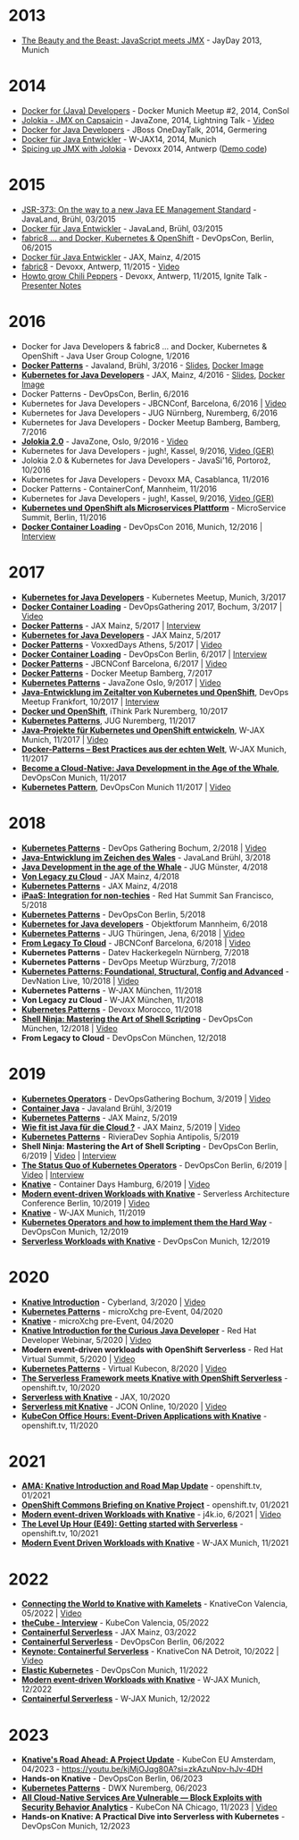 # 2013
* [The Beauty and the Beast: JavaScript meets JMX](https://ro14nd.de/talks/2013/jayday-javascript-jmx/index.html) - JayDay 2013, Munich

# 2014

* [Docker for (Java) Developers](https://github.com/ro14nd-talks/archive/raw/gh-pages/2014/docker-meetup/index.html) - Docker Munich Meetup #2, 2014, ConSol
* [Jolokia - JMX on Capsaicin](https://github.com/ro14nd-talks/archive/raw/gh-pages/2014/javazone-jolokia.pdf) - JavaZone, 2014, Lightning Talk -  [Video](http://vimeo.com/105771547)
* [Docker for Java Developers](https://github.com/ro14nd-talks/archive/raw/gh-pages/2014/docker-onedaytalk.pdf) - JBoss OneDayTalk, 2014, Germering
* [Docker für Java Entwickler](https://github.com/ro14nd-talks/archive/raw/gh-pages/2014/wjax-docker-fuer-entwickler.pdf) - W-JAX14, 2014, Munich
* [Spicing up JMX with Jolokia](https://github.com/ro14nd-talks/archive/raw/gh-pages/2014/devoxx/jolokia-devoxx-2014.pdf) - Devoxx 2014, Antwerp ([Demo code](https://github.com/ro14nd-talks/archive/raw/gh-pages/2014/devoxx/jolokia-devoxx-2014-demo.tgz))

# 2015

* [JSR-373: On the way to a new Java EE Management Standard](https://ro14nd.de/talks/2015/javaland-2015-jsr-373.pdf) - JavaLand, Brühl, 03/2015
* [Docker für Java Entwickler](https://github.com/ro14nd-talks/archive/raw/gh-pages/2015/javaland-2015-docker-fuer-java-entwickler.pdf) - JavaLand, Brühl, 03/2015
* [fabric8 ... and Docker, Kubernetes & OpenShift](https://github.com/ro14nd-talks/archive/raw/gh-pages/2015/devopscon-2015-fabric8.pdf) - DevOpsCon, Berlin, 06/2015
* [Docker für Java Entwickler](https://github.com/ro14nd-talks/archive/raw/gh-pages/2015/jax-2015-docker-java.pdf) - JAX, Mainz, 4/2015
* [fabric8](https://github.com/ro14nd-talks/archive/raw/gh-pages/2015/devoxx-2015-fabric8.pdf) - Devoxx, Antwerp, 11/2015 - [Video](https://www.youtube.com/watch?v=DCQ9SEdteHs)
* [Howto grow Chili Peppers](https://github.com/ro14nd-talks/archive/raw/gh-pages/2015/devoxx-2015-howto-grow-chili-pepper.pdf) - Devoxx, Antwerp, 11/2015, Ignite Talk - [Presenter Notes](https://github.com/ro14nd-talks/archive/raw/gh-pages/2015/devoxx-2015-howto-grow-chili-pepper-notes.pdf)

# 2016

* Docker for Java Developers & fabric8 ... and Docker, Kubernetes & OpenShift - Java User Group Cologne, 1/2016
* **[Docker Patterns](https://github.com/ro14nd-talks/docker-patterns)** - Javaland, Brühl, 3/2016 - [Slides](https://github.com/ro14nd-talks/docker-patterns/raw/master/slides.pdf), [Docker Image](https://hub.docker.com/r/rhuss/docker-patterns/)
* **[Kubernetes for Java Developers](https://github.com/ro14nd-talks/kubernetes-for-java-developers)** - JAX, Mainz, 4/2016 - [Slides](https://github.com/ro14nd-talks/kubernetes-for-java-developers/raw/master/slides/kubernetes-for-java-developers.pdf), [Docker Image](https://hub.docker.com/r/rhuss/kubernetes-for-java-developers/)
* Docker Patterns - DevOpsCon, Berlin, 6/2016
* Kubernetes for Java Developers - JBCNConf, Barcelona, 6/2016 | [Video](https://www.youtube.com/watch?v=Gjij2t14pfg)
* Kubernetes for Java Developers - JUG Nürnberg, Nuremberg, 6/2016
* Kubernetes for Java Developers - Docker Meetup Bamberg, Bamberg, 7/2016
* **[Jolokia 2.0](2016/javazone-2016-jolokia-2.pdf)** - JavaZone, Oslo, 9/2016 - [Video](https://vimeo.com/181896821)
* Kubernetes for Java Developers - jugh!, Kassel, 9/2016, [Video (GER)](https://www.youtube.com/watch?v=R1nQFl_wQlE)
* Jolokia 2.0 & Kubernetes for Java Developers - JavaSi'16, Portorož, 10/2016
* Kubernetes for Java Developers - Devoxx MA, Casablanca, 11/2016
* Docker Patterns - ContainerConf, Mannheim, 11/2016
* Kubernetes for Java Developers - jugh!, Kassel, 9/2016, [Video (GER)](https://www.youtube.com/watch?v=R1nQFl_wQlE)
* **[Kubernetes und OpenShift als Microservices Plattform](https://microservices-summit.de/session/kubernetes-und-openshift-als-microservices-plattform)** - MicroService Summit, Berlin, 11/2016
* **[Docker Container Loading](https://devopsconference.de/session/docker-container-loading/)** - DevOpsCon 2016, Munich, 12/2016 | [Interview](https://www.youtube.com/watch?v=Br0aqc4KaFI)

# 2017

* **[Kubernetes for Java Developers](https://www.meetup.com/de-DE/Munchen-Kubernetes-Meetup/events/237311449/)** - Kubernetes Meetup, Munich, 3/2017
* **[Docker Container Loading](https://devopsconference.de/session/docker-container-loading/)** - DevOpsGathering 2017, Bochum, 3/2017 | [Video](https://www.youtube.com/watch?v=VVXHVCK4BFI)
* **[Docker Patterns](https://github.com/ro14nd-talks/docker-patterns/tree/jax2017)** - JAX Mainz, 5/2017 | [Interview](https://www.youtube.com/watch?v=goisiOqJxpE)
* **[Kubernetes for Java Developers](https://github.com/ro14nd-talks/kubernetes-for-java-developers/tree/jax2017)** - JAX Mainz, 5/2017
* **[Docker Patterns](https://github.com/ro14nd-talks/docker-patterns/tree/voxxed-athens)** - VoxxedDays Athens, 5/2017 | [Video](https://www.youtube.com/watch?v=m7ZKQgo1r6Q)
* **[Docker Container Loading](https://devopsconference.de/container-technologies/docker-container-loading/)** - DevOpsCon Berlin, 6/2017 | [Interview](https://www.youtube.com/watch?v=1yH4iihLzxE)
* **[Docker Patterns](http://www.jbcnconf.com/2017/infoSpeaker.html?ref=roland-huss)** - JBCNConf Barcelona, 6/2017 | [Video](https://www.youtube.com/watch?v=UCC3Lso9GRU)
* **[Docker Patterns](https://www.meetup.com/de-DE/Docker-Bamberg/events/240645574/)** - Docker Meetup Bamberg, 7/2017
* **[Kubernetes Patterns](https://2017.javazone.no/program/877bd912e4c340c0ad12ab27a9328611)** - JavaZone Oslo, 9/2017 | [Video](https://vimeo.com/233785743)
* **[Java-Entwicklung im Zeitalter von Kubernetes und OpenShift](https://www.meetup.com/de-DE/DevOps-Frankfurt/events/241112360/)**, DevOps Meetup Frankfort, 10/2017 | [Interview](https://www.youtube.com/watch?v=IO130Zb_vDA)
* **[Docker und OpenShift](https://ithinkpark.de/)**, iThink Park Nuremberg, 10/2017
* **[Kubernetes Patterns](https://www.meetup.com/de-DE/JUG-Nurnberg/events/244302832/)**, JUG Nuremberg, 11/2017
* **[Java-Projekte für Kubernetes und OpenShift entwickeln](https://jax.de/cloud-container-serverless/java-projekte-fuer-kubernetes-und-openshift-entwickeln/)**, W-JAX Munich, 11/2017 | [Video](https://jaxenter.de/java-kubernetes-openshift-75025)
* **[Docker-Patterns – Best Practices aus der echten Welt](https://jax.de/cloud-container-serverless/docker-patterns-best-practices-aus-der-echten-welt/)**, W-JAX Munich, 11/2017
* **[Become a Cloud-Native: Java Development in the Age of the Whale](https://devopsconference.de/container-technologies/become-a-cloud-native-java-development-in-the-age-of-the-whale/)**, DevOpsCon Munich, 11/2017
* **[Kubernetes Pattern](https://devopsconference.de/container-technologies/kubernetes-patterns/)**, DevOpsCon Munich 11/2017 | [Video](https://youtu.be/3vfsHc8uaLw)

# 2018

* **[Kubernetes Patterns](https://github.com/ro14nd-talks/kubernetes-patterns/blob/devopsgathering2018bochum/kubernetes-patterns-devopsgathering2018bochum.pdf)** - DevOps Gathering Bochum, 2/2018 | [Video](https://www.youtube.com/watch?v=qqJnv20hq1E)
* **[Java-Entwicklung im Zeichen des Wales](https://github.com/ro14nd-talks/kubernetes-for-java-developers/blob/javaland2018/kubernetes-for-java-developers-javaland2018.pdf)** - JavaLand Brühl, 3/2018
* **[Java Development in the age of the Whale](https://github.com/ro14nd-talks/kubernetes-for-java-developers/blob/jug-muenster/kubernetes-for-java-developers-jug-muenster.pdf)** - JUG Münster, 4/2018
* **[Von Legacy zu Cloud](https://github.com/ro14nd-talks/archive/raw/gh-pages/2018/from-legacy-to-cloud.pdf)** - JAX Mainz, 4/2018
* **[Kubernetes Patterns](https://github.com/ro14nd-talks/kubernetes-patterns/blob/jax2018mainz/kubernetes-patterns-jax2018mainz.pdf)** - JAX Mainz, 4/2018
* **[iPaaS: Integration for non-techies](https://github.com/ro14nd-talks/archive/raw/gh-pages/2018/fuse-ignite-demo.pdf)** - Red Hat Summit San Francisco, 5/2018
* **[Kubernetes Patterns](https://github.com/ro14nd-talks/kubernetes-patterns/blob/devopscon2018berlin/kubernetes-patterns-devopscon2018berlin.pdf)** - DevOpsCon Berlin, 5/2018
* **[Kubernetes for Java developers](https://github.com/ro14nd-talks/kubernetes-for-java-developers/blob/objectforum2018-mannheim/kubernetes-for-java-developers-objectforum2018-mannheim.pdf)** - Objektforum Mannheim, 6/2018
* **[Kubernetes Patterns](https://github.com/ro14nd-talks/kubernetes-patterns/blob/jugth2018jena/kubernetes-patterns-jugth2018jena.pdf)** - JUG Thüringen, Jena, 6/2018 | [Video](https://www.youtube.com/watch?v=q_803rWJQLw)
* **[From Legacy To Cloud](https://github.com/ro14nd-talks/archive/raw/gh-pages/2018/from-legacy-to-cloud.pdf)** - JBCNConf Barcelona, 6/2018 | [Video](https://youtu.be/xDwJw3l0ENc)
* **Kubernetes Patterns** - Datev Hackerkegeln Nürnberg, 7/2018
* **Kubernetes Patterns** - DevOps Meetup Würzburg, 7/2018
* **[Kubernetes Patterns: Foundational, Structural, Config and Advanced](https://www.youtube.com/watch?v=n3F9zJvG67c)** - DevNation Live, 10/2018 | [Video](https://www.youtube.com/watch?v=n3F9zJvG67c)
* **Kubernetes Patterns** - W-JAX München, 11/2018
* **Von Legacy zu Cloud** - W-JAX München, 11/2018
* **[Kubernetes Patterns](2018/kubernetes-patterns-devoxx2018morocco.pdf)** - Devoxx Morocco, 11/2018
* **[Shell Ninja: Mastering the Art of Shell Scripting](https://youtu.be/1mt2-LbKuvY)** - DevOpsCon München, 12/2018 | [Video](https://youtu.be/1mt2-LbKuvY)
* **From Legacy to Cloud** - DevOpsCon München, 12/2018

# 2019

* **[Kubernetes Operators](2019/kubernetes-operators-devopsgathering-2019.pdf)** - DevOpsGathering Bochum, 3/2019 | [Video](https://youtu.be/ZVeiw9TyrWM)
* **[Container Java](2019/container-java-javaland-2019.pdf)** - Javaland Brühl, 3/2019
* **[Kubernetes Patterns](2019/kubernetes-patterns-jax-2019.pdf)** - JAX Mainz, 5/2019
* **[Wie fit ist Java für die Cloud ?](2019/container-java-jax-2019.pdf)** - JAX Mainz, 5/2019 | [Video](https://www.youtube.com/watch?v=Euh_BQoDfZ0)
* **[Kubernetes Patterns](2019/kubernetes-patterns-rivieradev-2019.pdf)** - RivieraDev Sophia Antipolis, 5/2019
* **Shell Ninja: Mastering the Art of Shell Scripting** - DevOpsCon Berlin, 6/2019 | [Video](https://youtu.be/1mt2-LbKuvY) | [Interview](https://youtu.be/VRjnhOljPuI)
* **[The Status Quo of Kubernetes Operators](2019/kubernetes-operators-devopscon-2019.pdf)** - DevOpsCon Berlin, 6/2019 | [Video](https://www.youtube.com/watch?v=GY9giHDhqLs) | [Interview](https://www.youtube.com/watch?v=6BuutiPvw_g)
* **[Knative](2019/knative-containerdays-2019.pdf)** - Container Days Hamburg, 6/2019 | [Video](https://www.youtube.com/watch?v=vat4CKx_HZY)
* **[Modern event-driven Workloads with Knative](2019/knative-serverless-architecture-2019.pdf)** - Serverless Architecture Conference Berlin, 10/2019 | [Video](https://www.youtube.com/watch?v=VHfyvoV5qns)
* **[Knative](2019/knative-wjax-munich-2019.pdf)** - W-JAX Munich, 11/2019
* **[Kubernetes Operators and how to implement them the Hard Way](2019/shell-operator-devopscon-2019)** - DevOpsCon Munich, 12/2019
* **[Serverless Workloads with Knative](2019/knative-devopscon-munich-2019.pdf)** - DevOpsCon Munich, 12/2019

# 2020

* **[Knative Introduction](2020/knative-cyberland-2020.pdf)** - Cyberland, 3/2020 | [Video](https://www.youtube.com/watch?v=gBEq5CUvkYo)
* **[Kubernetes Patterns](2020/kubernetes-patterns-microxchg-2020.pdf)** - microXchg pre-Event, 04/2020
* **[Knative](2020/knative-microxchg-2020.pdf)** - microXchg pre-Event, 04/2020
* **[Knative Introduction for the Curious Java Developer](2020/knative-intro-redhat-developer-webinar.pdf)** - Red Hat Developer Webinar, 5/2020 | [Video](https://primetime.bluejeans.com/a2m/events/playback/2d13c7cb-6f50-4624-ad3d-d8acdfd3be17)
* **Modern event-driven workloads with OpenShift Serverless** - Red Hat Virtual Summit, 5/2020 | [Video](https://developers.redhat.com/summit/2020/event-driven-openshift-serverless)
* **[Kubernetes Patterns](2020/kubernetes-patterns-kubecon-2020.pdf)** - Virtual Kubecon, 8/2020 | [Video](https://youtu.be/eJmNSYvelSw)
* **[The Serverless Framework meets Knative with OpenShift Serverless](https://www.youtube.com/watch?v=HB_oPWOrzOg)** - openshift.tv, 10/2020
* **[Serverless with Knative](2020/knative-jax-2020.pdf)** - JAX, 10/2020
* **[Serverless mit Knative](2020/knative-jcon-2020.pdf)** - JCON Online, 10/2020 | [Video](https://youtu.be/BVdI2JNhAC4)
* **[KubeCon Office Hours: Event-Driven Applications with Knative](https://www.youtube.com/watch?v=6gjvuOdc6-c&t=1819s)** - openshift.tv, 11/2020

# 2021

* **[AMA: Knative Introduction and Road Map Update](https://www.youtube.com/watch?v=PWJMDWo1An0)** - openshift.tv, 01/2021
* **[OpenShift Commons Briefing on Knative Project](https://www.youtube.com/watch?v=K0qZW_xf2ew)** - openshift.tv, 01/2021
* **[Modern event-driven Workloads with Knative](2021/knative-j4k-2021.pdf)** - j4k.io, 6/2021 | [Video](https://www.youtube.com/watch?v=upiFo-gCi_U)
* **[The Level Up Hour (E49): Getting started with Serverless](https://www.youtube.com/watch?v=7SUHIbEQFPQ)** - openshift.tv, 10/2021
* **[Modern Event Driven Workloads with Knative](2021/knative-wjax-2021.pdf)** - W-JAX Munich, 11/2021

# 2022

* **[Connecting the World to Knative with Kamelets](2022/knative-kamelet-knativecon-valencia-2022.pdf)** - KnativeCon Valencia, 05/2022 | [Video](https://youtu.be/Abxp_HW6lJE)
* **[theCube - Interview](https://youtu.be/JVFQZYfGk3U)** - KubeCon Valencia, 05/2022
* **[Containerful Serverless](2022/containerful-serverless-jax-2022.pdf)** - JAX Mainz, 03/2022
* **[Containerful Serverless](2022/containerful-serverless-devopscon-berlin-2022.pdf)** - DevOpsCon Berlin, 06/2022
* **[Keynote: Containerful Serverless](2023/containerful-serverless-knativecon-2022.pdf)** - KnativeCon NA Detroit, 10/2022 | [Video](https://youtu.be/3-0zVtWqwCE?si=jf01gi2ItZc_zO-B)
* **[Elastic Kubernetes](2022/elastic-kubernetes-devopscon-munich-2022.pdf)** - DevOpsCon Munich, 11/2022
* **[Modern event-driven Workloads with Knative](2022/knative-wjax-2022.pdf)** -  W-JAX Munich, 12/2022
* **[Containerful Serverless](2022/containerful-serverless-wjax-2022.pdf)** - W-JAX Munich, 12/2022

# 2023

* **[Knative's Road Ahead: A Project Update](2023/knative-project-update-2023.pdf)** - KubeCon EU Amsterdam,  04/2023 - https://youtu.be/kjMjOJqg80A?si=zkAzuNpv-hJv-4DH
* **Hands-on Knative** - DevOpsCon Berlin, 06/2023
* **[Kubernetes Patterns](kubernetes-patterns-dwx-2023.pdf)** - DWX Nuremberg, 06/2023
* **[All Cloud-Native Services Are Vulnerable — Block Exploits with Security Behavior Analytics](2023/sba-kubecon-na-2023.pdf)** - KubeCon NA Chicago, 11/2023 | [Video](https://youtu.be/3-0zVtWqwCE?si=jf01gi2ItZc_zO-B)
* **Hands-on Knative: A Practical Dive into Serverless with Kubernetes** - DevOpsCon Munich, 12/2023


